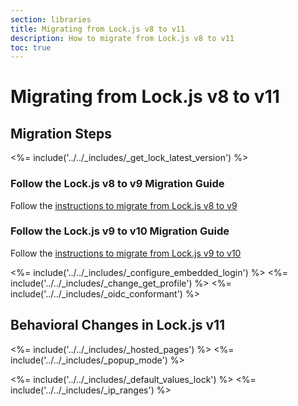 ```yaml
---
section: libraries
title: Migrating from Lock.js v8 to v11
description: How to migrate from Lock.js v8 to v11
toc: true
---
```


# Migrating from Lock.js v8 to v11

## Migration Steps

<%= include('../../_includes/_get_lock_latest_version') %>

### Follow the Lock.js v8 to v9 Migration Guide

Follow the [instructions to migrate from Lock.js v8 to v9](/libraries/lock/v9/migration-guide)

### Follow the Lock.js v9 to v10 Migration Guide

Follow the [instructions to migrate from Lock.js v9 to v10](/libraries/lock/v10/migration-guide)

<%= include('../../_includes/_configure_embedded_login') %>
<%= include('../../_includes/_change_get_profile') %>
<%= include('../../_includes/_oidc_conformant') %>

## Behavioral Changes in Lock.js v11

<%= include('../../_includes/_hosted_pages') %>
<%= include('../../_includes/_popup_mode') %>

<%= include('../../_includes/_default_values_lock') %>
<%= include('../../_includes/_ip_ranges') %>

